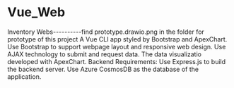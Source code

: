# Vue_Web
Inventory Webs----------find prototype.drawio.png in the folder for prototype of this project A Vue CLI app styled by Bootstrap and ApexChart.
Use Bootstrap to support webpage layout and responsive web design.
Use AJAX technology to submit and request data. 
The data visualizatio developed with ApexChart. Backend Requirements: Use Express.js to build the backend server.
Use Azure CosmosDB as the database of the application.
